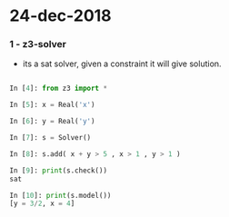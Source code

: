# 24-dec-2018

### 1 - z3-solver

- its a sat solver, given a constraint it will give solution.

```python

In [4]: from z3 import *

In [5]: x = Real('x')

In [6]: y = Real('y')

In [7]: s = Solver()

In [8]: s.add( x + y > 5 , x > 1 , y > 1 )

In [9]: print(s.check())
sat

In [10]: print(s.model())
[y = 3/2, x = 4]
```
